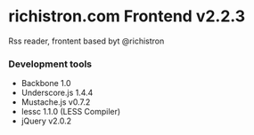 richistron.com Frontend v2.2.3
===============================

Rss reader, frontent based byt @richistron

### Development tools
* Backbone 1.0
* Underscore.js 1.4.4
* Mustache.js  v0.7.2
* lessc 1.1.0 (LESS Compiler)
* jQuery v2.0.2
